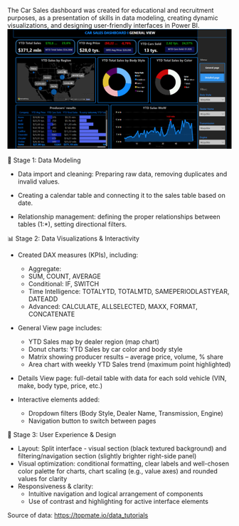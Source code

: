 The Car Sales dashboard was created for educational and recruitment purposes, as a presentation of skills in data modeling, creating dynamic visualizations, and designing user-friendly interfaces in Power BI.
![car sales dashboard](https://raw.githubusercontent.com/zagi31/Car-sales-Dashboard-PowerBI/main/page1_dashboard_sc.png)

🧩 Stage 1: Data Modeling

- Data import and cleaning: Preparing raw data, removing duplicates and invalid values.

- Creating a calendar table and connecting it to the sales table based on date.

- Relationship management: defining the proper relationships between tables (1:*), setting directional filters.

📊 Stage 2: Data Visualizations & Interactivity

- Created DAX measures (KPIs), including:
  - Aggregate:
  - SUM, COUNT, AVERAGE
  - Conditional: IF, SWITCH
  - Time Intelligence: TOTALYTD, TOTALMTD, SAMEPERIODLASTYEAR, DATEADD
  - Advanced: CALCULATE, ALLSELECTED, MAXX, FORMAT, CONCATENATE

- General View page includes:
  - YTD Sales map by dealer region (map chart)
  - Donut charts: YTD Sales by car color and body style
  - Matrix showing producer results – average price, volume, % share
  - Area chart with weekly YTD Sales trend (maximum point highlighted)

- Details View page: full-detail table with data for each sold vehicle (VIN, make, body type, price, etc.)
- Interactive elements added:
  - Dropdown filters (Body Style, Dealer Name, Transmission, Engine)
  - Navigation button to switch between pages

🧠 Stage 3: User Experience & Design

- Layout: Split interface - visual section (black textured background) and filtering/navigation section (slightly brighter right-side panel)
- Visual optimization: conditional formatting, clear labels and well-chosen color palette for charts, chart scaling (e.g., value axes) and rounded values for clarity
- Responsiveness & clarity:
  - Intuitive navigation and logical arrangement of components
  - Use of contrast and highlighting for active interface elements

Source of data: https://topmate.io/data_tutorials
